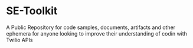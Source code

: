 # SE-Toolkit
A Public Repository for code samples, documents, artifacts and other ephemera for anyone looking to improve their understanding of codin with Twilio APIs 
